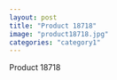 ```yaml
---
layout: post
title: "Product 18718"
image: "product18718.jpg"
categories: "category1"
---
```

Product 18718
